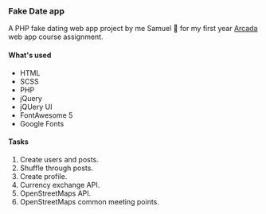 ### Fake Date app

A PHP fake dating web app project by me Samuel 👋 for my first year [Arcada](https://www.arcada.fi/en) web app course assignment.

#### What's used

* HTML
* SCSS
* PHP
* jQuery
* jQUery UI
* FontAwesome 5
* Google Fonts

#### Tasks
1. Create users and posts.
2. Shuffle through posts.
3. Create profile.
4. Currency exchange API.
5. OpenStreetMaps API.
6. OpenStreetMaps common meeting points.